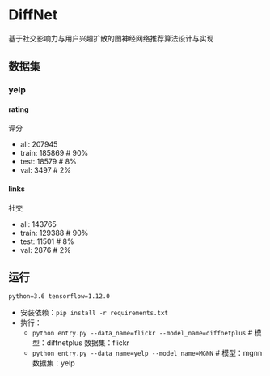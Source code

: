 # DiffNet
基于社交影响力与用户兴趣扩散的图神经网络推荐算法设计与实现

## 数据集
### yelp
#### rating
评分
+ all: 207945
+ train: 185869 # 90%
+ test: 18579 # 8%
+ val: 3497 # 2%

#### links
社交
+ all: 143765
+ train: 129388 # 90%
+ test: 11501 # 8%
+ val: 2876 # 2%

## 运行
`python=3.6 tensorflow=1.12.0`

+ 安装依赖：`pip install -r requirements.txt`
+ 执行：
    + `python entry.py --data_name=flickr --model_name=diffnetplus` # 模型：diffnetplus 数据集：flickr
    + `python entry.py --data_name=yelp --model_name=MGNN` # 模型：mgnn 数据集：yelp
